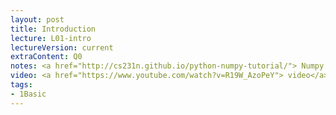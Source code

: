 ```yaml
---
layout: post
title: Introduction
lecture: L01-intro
lectureVersion: current
extraContent: Q0
notes: <a href="http://cs231n.github.io/python-numpy-tutorial/"> Numpy Tutorial </a>
video: <a href="https://www.youtube.com/watch?v=R19W_AzoPeY"> video</a>
tags:
- 1Basic
---
```

